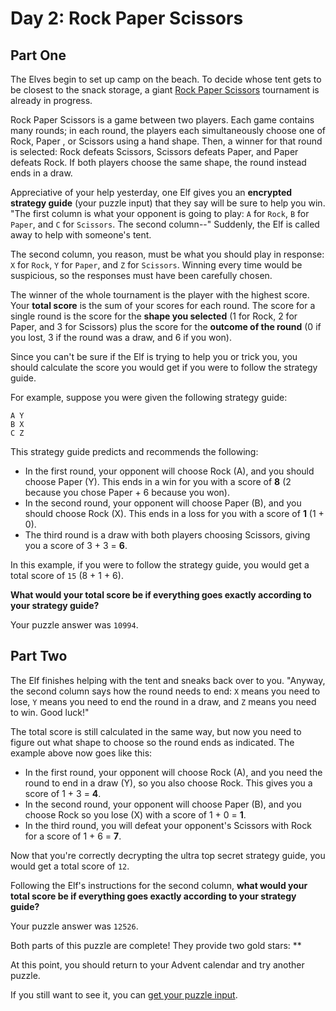 # Day 2: Rock Paper Scissors

## Part One 

The Elves begin to set up camp on the beach. To decide whose tent gets to be
closest to the snack storage, a giant [Rock Paper Scissors](https://en.wikipedia.org/wiki/Rock_paper_scissors)
tournament is already in progress.

Rock Paper Scissors is a game between two players. Each game contains many
rounds; in each round, the players each simultaneously choose one of Rock, Paper
, or Scissors using a hand shape. Then, a winner for that round is selected:
Rock defeats Scissors, Scissors defeats Paper, and Paper defeats Rock. If both
players choose the same shape, the round instead ends in a draw.

Appreciative of your help yesterday, one Elf gives you an **encrypted strategy
guide** (your puzzle input) that they say will be sure to help you win. "The
first column is what your opponent is going to play: `A` for `Rock`, `B` for
`Paper`, and `C` for `Scissors`. The second column--" Suddenly, the Elf is
called away to help with someone's tent.

The second column, you reason, must be what you should play in response: `X` for
`Rock`, `Y` for `Paper`, and `Z` for `Scissors`. Winning every time would be
suspicious, so the responses must have been carefully chosen.

The winner of the whole tournament is the player with the highest score. Your
**total score** is the sum of your scores for each round. The score for a single
round is the score for the **shape you selected** (1 for Rock, 2 for Paper, and
3 for Scissors) plus the score for the **outcome of the round** (0 if you lost,
3 if the round was a draw, and 6 if you won).

Since you can't be sure if the Elf is trying to help you or trick you, you
should calculate the score you would get if you were to follow the strategy
guide.

For example, suppose you were given the following strategy guide:

```text
A Y
B X
C Z
```

This strategy guide predicts and recommends the following:

- In the first round, your opponent will choose Rock (A), and you should choose
  Paper (Y). This ends in a win for you with a score of **8** (2 because you
  chose Paper + 6 because you won).
- In the second round, your opponent will choose Paper (B), and you should choose
  Rock (X). This ends in a loss for you with a score of **1** (1 + 0).
- The third round is a draw with both players choosing Scissors, giving you a
  score of 3 + 3 = **6**.

In this example, if you were to follow the strategy guide, you would get a total
score of `15` (8 + 1 + 6).

**What would your total score be if everything goes exactly according to your
strategy guide?**

Your puzzle answer was `10994`.

## Part Two

The Elf finishes helping with the tent and sneaks back over to you. "Anyway, the
second column says how the round needs to end: `X` means you need to lose, `Y`
means you need to end the round in a draw, and `Z` means you need to win. Good
luck!"

The total score is still calculated in the same way, but now you need to figure
out what shape to choose so the round ends as indicated. The example above now
goes like this:

- In the first round, your opponent will choose Rock (A), and you need the round
  to end in a draw (Y), so you also choose Rock. This gives you a score of
  1 + 3 = **4**.
- In the second round, your opponent will choose Paper (B), and you choose Rock
  so you lose (X) with a score of 1 + 0 = **1**.
- In the third round, you will defeat your opponent's Scissors with Rock for a
  score of 1 + 6 = **7**.

Now that you're correctly decrypting the ultra top secret strategy guide, you
would get a total score of `12`.

Following the Elf's instructions for the second column, **what would your total
score be if everything goes exactly according to your strategy guide?**

Your puzzle answer was `12526`.

Both parts of this puzzle are complete! They provide two gold stars: **

At this point, you should return to your Advent calendar and try another puzzle.

If you still want to see it, you can [get your puzzle input](https://adventofcode.com/2022/day/2/input).
